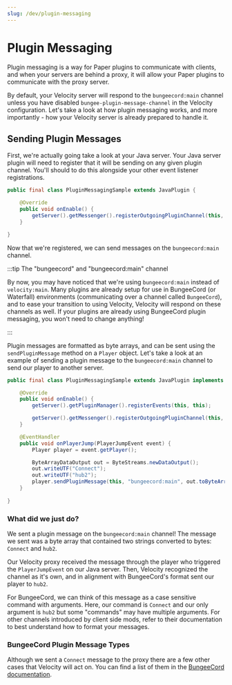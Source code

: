 ```yaml
---
slug: /dev/plugin-messaging
---
```


# Plugin Messaging

Plugin messaging is a way for Paper plugins to communicate with clients, and when your servers are behind a proxy, it will allow your Paper plugins to communicate with the proxy server.

By default, your Velocity server will respond to the `bungeecord:main` channel unless you have disabled `bungee-plugin-message-channel` in the Velocity configuration. Let's take a look at how plugin messaging works, and more importantly - how your Velocity server is already prepared to handle it.

## Sending Plugin Messages

First, we're actually going take a look at your Java server. Your Java server plugin will need to register that it will be sending on any given plugin channel. You'll should to do this alongside your other event listener registrations.

```java
public final class PluginMessagingSample extends JavaPlugin {

    @Override
    public void onEnable() {
        getServer().getMessenger().registerOutgoingPluginChannel(this, "bungeecord:main");
    }

}
```

Now that we're registered, we can send messages on the `bungeecord:main` channel. 

:::tip The "bungeecord" and "bungeecord:main" channel

By now, you may have noticed that we're using `bungeecord:main` instead of `velocity:main`. Many plugins are already setup for use in BungeeCord (or Waterfall) environments (communicating over a channel called `BungeeCord`), and to ease your transition to using Velocity, Velocity will respond on these channels as well. If your plugins are already using BungeeCord plugin messaging, you won't need to change anything!

:::

Plugin messages are formatted as byte arrays, and can be sent using the `sendPluginMessage` method on a `Player` object. Let's take a look at an example of sending a plugin message to the `bungeecord:main` channel to send our player to another server.

```java
public final class PluginMessagingSample extends JavaPlugin implements Listener {

    @Override
    public void onEnable() {
        getServer().getPluginManager().registerEvents(this, this);

        getServer().getMessenger().registerOutgoingPluginChannel(this, "bungeecord:main");
    }

    @EventHandler
    public void onPlayerJump(PlayerJumpEvent event) {
        Player player = event.getPlayer();

        ByteArrayDataOutput out = ByteStreams.newDataOutput();
        out.writeUTF("Connect");
        out.writeUTF("hub2");
        player.sendPluginMessage(this, "bungeecord:main", out.toByteArray());
    }
  
}
```

### What did we just do?

We sent a plugin message on the `bungeecord:main` channel! The message we sent was a byte array that contained two strings converted to bytes: `Connect` and `hub2`. 

Our Velocity proxy received the message through the player who triggered the `PlayerJumpEvent` on our Java server. Then, Velocity recognized the channel as it's own, and in alignment with BungeeCord's format sent our player to `hub2`.

For BungeeCord, we can think of this message as a case sensitive command with arguments. Here, our command is `Connect` and our only argument is `hub2` but some "commands" may have multiple arguments. For other channels introduced by client side mods, refer to their documentation to best understand how to format your messages.

### BungeeCord Plugin Message Types

Although we sent a `Connect` message to the proxy there are a few other cases that Velocity will act on. You can find a list of them in the [BungeeCord documentation](https://www.spigotmc.org/wiki/bukkit-bungee-plugin-messaging-channel/#bungeecord-subchannel-specificationd).
